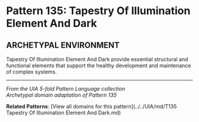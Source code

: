# Pattern 135: Tapestry Of Illumination Element And Dark

## ARCHETYPAL ENVIRONMENT

Tapestry Of Illumination Element And Dark provide essential structural and functional elements that support the healthy development and maintenance of complex systems.

---

*From the UIA 5-fold Pattern Language collection*  
*Archetypal domain adaptation of Pattern 135*

**Related Patterns**: [View all domains for this pattern](../../UIA/md/T135 Tapestry Of Illumination Element And Dark.md)